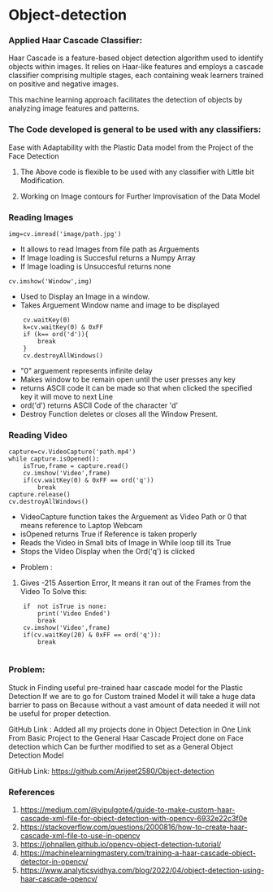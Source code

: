 # Object-detection

### Applied  Haar Cascade Classifier: 
Haar Cascade is a feature-based object detection algorithm used to identify objects within images.
It relies on Haar-like features and employs a cascade classifier comprising multiple stages, each containing weak learners trained on positive and negative images. 

This machine learning approach facilitates the detection of objects by analyzing image features and patterns.


### The Code developed is general to be used with any classifiers:
Ease with Adaptability with the Plastic Data model from the Project of the Face Detection


1. The Above code is flexible to be used with any classifier with Little bit Modification.
	
2. Working on Image contours for Further Improvisation of the Data Model 

### Reading Images

```
img=cv.imread('image/path.jpg')
```

- It allows to read Images from file path as Arguements
- If Image loading is Succesful returns a Numpy Array
- If Image loading is Unsuccesful returns none

```
cv.imshow('Window',img)
```

- Used to Display an Image in a window.
- Takes Arguement Window name and image to be displayed


```
	cv.waitKey(0)
	k=cv.waitKey(0) & 0xFF 
	if (k== ord('d')){
		break
	}
	cv.destroyAllWindows()
```


- "0" arguement represents infinite delay
- Makes window to be remain open until the user presses any key
- returns ASCII code it can be made so that when clicked the specified key it will move to next Line
- ord('d') returns ASCII Code of the character 'd'
- Destroy Function deletes or closes all the Window Present.


### Reading Video

```
capture=cv.VideoCapture('path.mp4')
while capture.isOpened():
	isTrue,frame = capture.read()
	cv.imshow('Video',frame)
	if(cv.waitKey(0) & 0xFF == ord('q'))
		break
capture.release()
cv.destroyAllWindows()
```

- VideoCapture function takes the Arguement as Video Path or 0 that means reference to Laptop Webcam
- isOpened returns True if Reference is taken properly
- Reads the Video in Small bits of Image in While loop till its True
- Stops the Video Display when the Ord('q') is clicked

* Problem :
1. Gives -215 Assertion Error, It means it ran out of the Frames from the Video 
	To Solve this:
```
	if  not isTrue is none:
		print('Video Ended')
		break
	cv.imshow('Video',frame)
	if(cv.waitKey(20) & 0xFF == ord('q')):
		break
	
```	


### Problem:
Stuck in Finding useful pre-trained haar cascade model for the Plastic Detection
If we are  to go for Custom trained Model it will take a huge data barrier to pass on  Because without a vast amount of data needed it will not be useful for proper detection.

GitHub Link : Added all my projects done in Object Detection in One Link From Basic Project to the General Haar Cascade Project done on Face detection which Can be further modified to set as a General Object Detection Model

GitHub Link: https://github.com/Arijeet2580/Object-detection



### References
1. https://medium.com/@vipulgote4/guide-to-make-custom-haar-cascade-xml-file-for-object-detection-with-opencv-6932e22c3f0e
2. https://stackoverflow.com/questions/2000816/how-to-create-haar-cascade-xml-file-to-use-in-opencv
3. https://johnallen.github.io/opencv-object-detection-tutorial/
4. https://machinelearningmastery.com/training-a-haar-cascade-object-detector-in-opencv/
5. https://www.analyticsvidhya.com/blog/2022/04/object-detection-using-haar-cascade-opencv/


